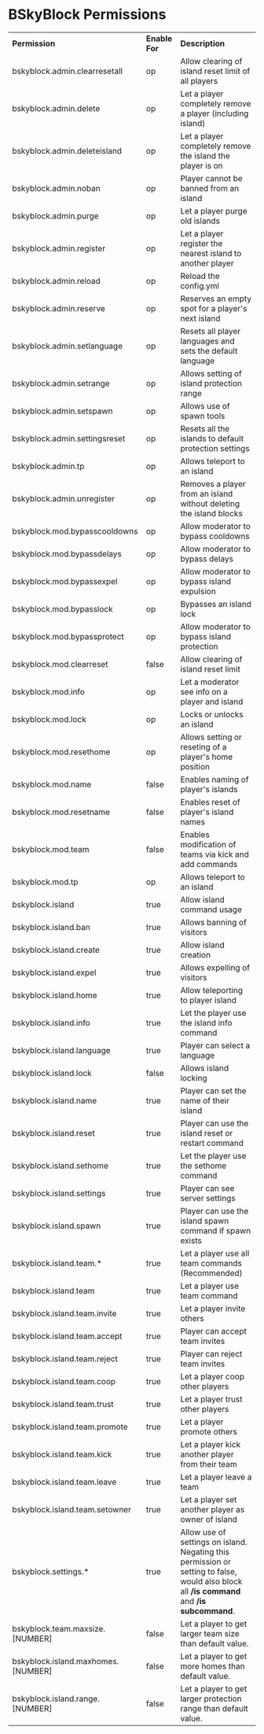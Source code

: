 # BSkyBlock Permissions

<table align='center'>
<tr>
<td align='left'><b>Permission</b></td>
<td align='left'><b>Enable For</b></td>
<td align='left'><b>Description</b></td>
</tr>
<tr>
<td align='left'>bskyblock.admin.clearresetall</td>
<td align='left'>op</td>
<td align='left'>Allow clearing of island reset limit of all players</td>
</tr>
<tr>
<td align='left'>bskyblock.admin.delete</td>
<td align='left'>op</td>
<td align='left'>Let a player completely remove a player (including island)</td>
</tr>
<tr>
<td align='left'>bskyblock.admin.deleteisland</td>
<td align='left'>op</td>
<td align='left'>Let a player completely remove the island the player is on</td>
</tr>
<tr>
<td align='left'>bskyblock.admin.noban</td>
<td align='left'>op</td>
<td align='left'>Player cannot be banned from an island</td>
</tr>
<tr>
<td align='left'>bskyblock.admin.purge</td>
<td align='left'>op</td>
<td align='left'>Let a player purge old islands</td>
</tr>
<tr>
<td align='left'>bskyblock.admin.register</td>
<td align='left'>op</td>
<td align='left'>Let a player register the nearest island to another player</td>
</tr>
<tr>
<td align='left'>bskyblock.admin.reload</td>
<td align='left'>op</td>
<td align='left'>Reload the config.yml</td>
</tr>
<tr>
<td align='left'>bskyblock.admin.reserve</td>
<td align='left'>op</td>
<td align='left'>Reserves an empty spot for a player's next island</td>
</tr>
<tr>
<td align='left'>bskyblock.admin.setlanguage</td>
<td align='left'>op</td>
<td align='left'>Resets all player languages and sets the default language</td>
</tr>
<tr>
<td align='left'>bskyblock.admin.setrange</td>
<td align='left'>op</td>
<td align='left'>Allows setting of island protection range</td>
</tr>
<tr>
<td align='left'>bskyblock.admin.setspawn</td>
<td align='left'>op</td>
<td align='left'>Allows use of spawn tools</td>
</tr>
<tr>
<td align='left'>bskyblock.admin.settingsreset</td>
<td align='left'>op</td>
<td align='left'>Resets all the islands to default protection settings</td>
</tr>
<tr>
<td align='left'>bskyblock.admin.tp</td>
<td align='left'>op</td>
<td align='left'>Allows teleport to an island</td>
</tr>
<tr>
<td align='left'>bskyblock.admin.unregister</td>
<td align='left'>op</td>
<td align='left'>Removes a player from an island without deleting the island blocks</td>
</tr>
<tr>
<td align='left'>bskyblock.mod.bypasscooldowns</td>
<td align='left'>op</td>
<td align='left'>Allow moderator to bypass cooldowns</td>
</tr>
<tr>
<td align='left'>bskyblock.mod.bypassdelays</td>
<td align='left'>op</td>
<td align='left'>Allow moderator to bypass delays</td>
</tr>
<tr>
<td align='left'>bskyblock.mod.bypassexpel</td>
<td align='left'>op</td>
<td align='left'>Allow moderator to bypass island expulsion</td>
</tr>
<tr>
<td align='left'>bskyblock.mod.bypasslock</td>
<td align='left'>op</td>
<td align='left'>Bypasses an island lock</td>
</tr>
<tr>
<td align='left'>bskyblock.mod.bypassprotect</td>
<td align='left'>op</td>
<td align='left'>Allow moderator to bypass island protection</td>
</tr>
<tr>
<td align='left'>bskyblock.mod.clearreset</td>
<td align='left'>false</td>
<td align='left'>Allow clearing of island reset limit</td>
</tr>
<tr>
<td align='left'>bskyblock.mod.info</td>
<td align='left'>op</td>
<td align='left'>Let a moderator see info on a player and island</td>
</tr>
<tr>
<td align='left'>bskyblock.mod.lock</td>
<td align='left'>op</td>
<td align='left'>Locks or unlocks an island</td>
</tr>
<tr>
<td align='left'>bskyblock.mod.resethome</td>
<td align='left'>op</td>
<td align='left'>Allows setting or reseting of a player's home position</td>
</tr>
<tr>
<td align='left'>bskyblock.mod.name</td>
<td align='left'>false</td>
<td align='left'>Enables naming of player's islands</td>
</tr>
<tr>
<td align='left'>bskyblock.mod.resetname</td>
<td align='left'>false</td>
<td align='left'>Enables reset of player's island names</td>
</tr>
<tr>
<td align='left'>bskyblock.mod.team</td>
<td align='left'>false</td>
<td align='left'>Enables modification of teams via kick and add commands</td>
</tr>
<tr>
<td align='left'>bskyblock.mod.tp</td>
<td align='left'>op</td>
<td align='left'>Allows teleport to an island</td>
</tr>
<tr>
<td align='left'>bskyblock.island</td>
<td align='left'>true</td>
<td align='left'>Allow island command usage</td>
</tr>
<tr>
<td align='left'>bskyblock.island.ban</td>
<td align='left'>true</td>
<td align='left'>Allows banning of visitors</td>
</tr>
<tr>
<td align='left'>bskyblock.island.create</td>
<td align='left'>true</td>
<td align='left'>Allow island creation</td>
</tr>
<tr>
<td align='left'>bskyblock.island.expel</td>
<td align='left'>true</td>
<td align='left'>Allows expelling of visitors</td>
</tr>
<tr>
<td align='left'>bskyblock.island.home</td>
<td align='left'>true</td>
<td align='left'>Allow teleporting to player island</td>
</tr>
<tr>
<td align='left'>bskyblock.island.info</td>
<td align='left'>true</td>
<td align='left'>Let the player use the island info command</td>
</tr>
<tr>
<td align='left'>bskyblock.island.language</td>
<td align='left'>true</td>
<td align='left'>Player can select a language</td>
</tr>
<tr>
<td align='left'>bskyblock.island.lock</td>
<td align='left'>false</td>
<td align='left'>Allows island locking</td>
</tr>
<tr>
<td align='left'>bskyblock.island.name</td>
<td align='left'>true</td>
<td align='left'>Player can set the name of their island</td>
</tr>
<tr>
<td align='left'>bskyblock.island.reset</td>
<td align='left'>true</td>
<td align='left'>Player can use the island reset or restart command</td>
</tr>
<tr>
<td align='left'>bskyblock.island.sethome</td>
<td align='left'>true</td>
<td align='left'>Let the player use the sethome command</td>
</tr>
<tr>
<td align='left'>bskyblock.island.settings</td>
<td align='left'>true</td>
<td align='left'>Player can see server settings</td>
</tr>
<tr>
<td align='left'>bskyblock.island.spawn</td>
<td align='left'>true</td>
<td align='left'>Player can use the island spawn command if spawn exists</td>
</tr>
<tr>
<td align='left'>bskyblock.island.team.*</td>
<td align='left'>true</td>
<td align='left'>Let a player use all team commands (Recommended)</td>
</tr>
<tr>
<td align='left'>bskyblock.island.team</td>
<td align='left'>true</td>
<td align='left'>Let a player use team command</td>
</tr>
<tr>
<td align='left'>bskyblock.island.team.invite</td>
<td align='left'>true</td>
<td align='left'>Let a player invite others</td>
</tr>
<tr>
<td align='left'>bskyblock.island.team.accept</td>
<td align='left'>true</td>
<td align='left'>Player can accept team invites</td>
</tr>
<tr>
<td align='left'>bskyblock.island.team.reject</td>
<td align='left'>true</td>
<td align='left'>Player can reject team invites</td>
</tr>
<tr>
<td align='left'>bskyblock.island.team.coop</td>
<td align='left'>true</td>
<td align='left'>Let a player coop other players</td>
</tr>
<tr>
<td align='left'>bskyblock.island.team.trust</td>
<td align='left'>true</td>
<td align='left'>Let a player trust other players</td>
</tr>
<tr>
<td align='left'>bskyblock.island.team.promote</td>
<td align='left'>true</td>
<td align='left'>Let a player promote others</td>
</tr>
<tr>
<td align='left'>bskyblock.island.team.kick</td>
<td align='left'>true</td>
<td align='left'>Let a player kick another player from their team</td>
</tr>
<tr>
<td align='left'>bskyblock.island.team.leave</td>
<td align='left'>true</td>
<td align='left'>Let a player leave a team</td>
</tr>
<tr>
<td align='left'>bskyblock.island.team.setowner</td>
<td align='left'>true</td>
<td align='left'>Let a player set another player as owner of island</td>
</tr>
<tr>
<td align='left'>bskyblock.settings.*</td>
<td align='left'>true</td>
<td align='left'>Allow use of settings on island. Negating this permission or setting to false, would also block all <b>/is command</b> and <b>/is subcommand</b>.</td>
</tr>
<tr>
<td align='left'>bskyblock.team.maxsize.[NUMBER]</td>
<td align='left'>false</td>
<td align='left'>Let a player to get larger team size than default value.</td>
</tr>
<tr>
<td align='left'>bskyblock.island.maxhomes.[NUMBER]</td>
<td align='left'>false</td>
<td align='left'>Let a player to get more homes than default value.</td>
</tr>
<tr>
<td align='left'>bskyblock.island.range.[NUMBER]</td>
<td align='left'>false</td>
<td align='left'>Let a player to get larger protection range than default value.</td>
</tr>
</table>
